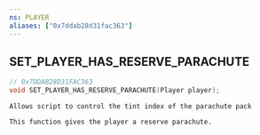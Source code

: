 ```yaml
---
ns: PLAYER
aliases: ["0x7ddab28d31fac363"]
---
```

## SET_PLAYER_HAS_RESERVE_PARACHUTE

```c
// 0x7DDAB28D31FAC363
void SET_PLAYER_HAS_RESERVE_PARACHUTE(Player player);
```

```
Allows script to control the tint index of the parachute pack

This function gives the player a reserve parachute.
```
